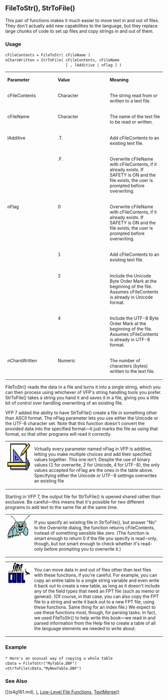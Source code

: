 ## FileToStr(), StrToFile()

This pair of functions makes it much easier to move text in and out of files. They don't actually add new capabilities to the language, but they replace large chunks of code to set up files and copy strings in and out of them.

### Usage

```foxpro
cFileContents = FileToStr( cFileName )
nCharsWritten = StrToFile( cFileContents, cFileName
                           [ , lAdditive | nFlag ] )
```
<table>
<tr>
  <td width="32%" valign="top">
  <p><b>Parameter</b></p>
  </td>
  <td width="23%" valign="top">
  <p><b>Value</b></p>
  </td>
  <td width="45%" valign="top">
  <p><b>Meaning</b></p>
  </td>
 </tr>
<tr>
  <td width="32%" valign="top">
  <p>cFileContents</p>
  </td>
  <td width="23%" valign="top">
  <p>Character</p>
  </td>
  <td width="45%" valign="top">
  <p>The string read from or written to a text file.</p>
  </td>
 </tr>
<tr>
  <td width="32%" valign="top">
  <p>cFileName</p>
  </td>
  <td width="23%" valign="top">
  <p>Character</p>
  </td>
  <td width="45%" valign="top">
  <p>The name of the text file to be read or written.</p>
  </td>
 </tr>
<tr>
  <td width="32%" rowspan="2" valign="top">
  <p>lAdditive</p>
  </td>
  <td width="23%" valign="top">
  <p>.T.</p>
  </td>
  <td width="45%" valign="top">
  <p>Add cFileContents to an existing text file.</p>
  </td>
 </tr>
<tr>
  <td width="33%" valign="top">
  <p>.F.</p>
  </td>
  <td width="67%" valign="top">
  <p>Overwrite cFileName with cFileContents, if it already exists. If SAFETY is ON and the file exists, the user is prompted before overwriting.</p>
  </td>
 </tr>
<tr>
  <td width="32%" rowspan="4" valign="top">
  <p>nFlag</p>
  </td>
  <td width="23%" valign="top">
  <p>0</p>
  </td>
  <td width="45%" valign="top">
  <p>Overwrite cFileName with cFileContents, if it already exists. If SAFETY is ON and the file exists, the user is prompted before overwriting.</p>
  </td>
 </tr>
<tr>
  <td width="33%" valign="top">
  <p>1</p>
  </td>
  <td width="67%" valign="top">
  <p>Add cFileContents to an existing text file.</p>
  </td>
 </tr>
<tr>
  <td width="33%" valign="top">
  <p>2</p>
  </td>
  <td width="67%" valign="top">
  <p>Include the Unicode Byte Order Mark at the beginning of the file. Assumes cFileContents is already in Unicode format.</p>
  </td>
 </tr>
<tr>
  <td width="33%" valign="top">
  <p>4</p>
  </td>
  <td width="67%" valign="top">
  <p>Include the UTF-8 Byte Order Mark at the beginning of the file. Assumes cFileContents is already in UTF-8 format.</p>
  </td>
 </tr>
<tr>
  <td width="32%" valign="top">
  <p>nCharsWritten</p>
  </td>
  <td width="23%" valign="top">
  <p>Numeric</p>
  </td>
  <td width="45%" valign="top">
  <p>The number of characters (bytes) written to the text file. </p>
  </td>
 </tr>
</table>

FileToStr() reads the data in a file and turns it into a single string, which you can then process using whichever of VFP's string handling tools you prefer. StrToFile() takes a string you hand it and saves it in a file, giving you a little bit of control over handling overwriting of an existing file.

VFP 7 added the ability to have StrToFile() create a file in something other than ASCII format. The nFlag parameter lets you use either the Unicode or the UTF-8 character set. Note that this function doesn't convert the provided data into the specified format&mdash;it just marks the file as using that format, so that other programs will read it correctly.

<table>
<tr>
  <td width="17%" valign="top">
<img width="94" height="94" src="design.gif">
  </td>
  <td width="83%">
  <p>Virtually every parameter named nFlag in VFP is additive, letting you make multiple choices and add their specified values together. This one isn't. Despite the use of binary values (1 for overwrite, 2 for Unicode, 4 for UTF-8), the only values accepted for nFlag are the ones in the table above. Specifying either the Unicode or UTF-8 settings overwrites an existing file</p>
  </td>
 </tr>
</table>

Starting in VFP 7, the output file for StrToFile() is opened shared rather than exclusive. Be careful&mdash;this means that it's possible for two different programs to add text to the same file at the same time.

<table>
<tr>
  <td width="17%" valign="top">
<img width="95" height="77" src="bug.gif">
  </td>
  <td width="83%">
  <p>If you specify an existing file in StrToFile(), but answer &quot;No&quot; to the Overwrite dialog, the function returns cFileContents, instead of something sensible like zero. (The function is smart enough to return 0 if the file you specify is read-only, though, but not smart enough to check whether it's read-only before prompting you to overwrite it.)</p>
  </td>
 </tr>
</table>

<table>
<tr>
  <td width="17%" valign="top">
<img width="114" height="66" src="cool.gif">
  </td>
  <td width="83%">
  <p>You can move data in and out of files other than text files with these functions, if you're careful. For example, you can copy an entire table to a single string variable and even write it back out to create a new table, as long as it doesn't include any of the field types that need an FPT file (such as memo or general). (Of course, in that case, you can also copy the FPT file to a string and write it back out to a new FPT file, using these functions. Same thing for an index file.) We expect to use these functions most, though, for parsing tasks. In fact, we used FileToStr() to help write this book&mdash;we read in and parsed information from the Help file to create a table of all the language elements we needed to write about.</p>
  </td>
 </tr>
</table>

### Example

```foxpro
* Here's an unusual way of copying a whole table
cData = FileToStr("MyTable.DBF")
=StrToFile(cData,"MyNewTable.DBF")
```
### See Also

[\](s4g161.md), [\\](s4g161.md), [Low-Level File Functions](s4g194.md), [TextMerge()](s4g161.md)